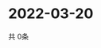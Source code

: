 # 2022-03-20
  共 0条

  <!-- BEGIN -->
  <!-- 最后更新时间Sun Mar 20 2022 06:07:23 GMT+0000 (Coordinated Universal Time) -->
  
  <!-- END -->
  
  